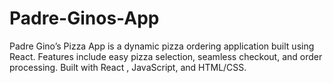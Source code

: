 # Padre-Ginos-App
Padre Gino’s Pizza App is a dynamic pizza ordering application built using React. Features include easy pizza selection, seamless checkout, and order processing. Built with React , JavaScript, and HTML/CSS.
